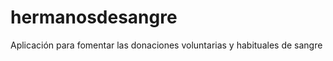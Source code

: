 hermanosdesangre
================

Aplicación para fomentar las donaciones voluntarias y habituales de sangre
